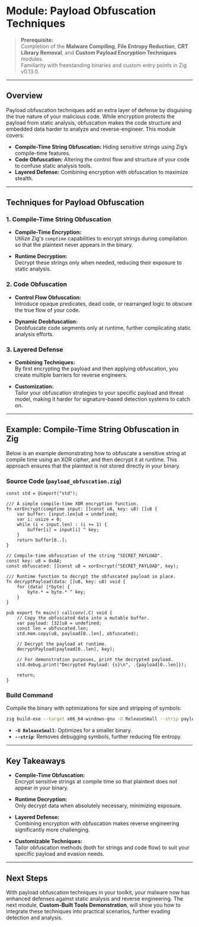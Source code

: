 # Module: Payload Obfuscation Techniques

> **Prerequisite:**  
> Completion of the **Malware Compiling**, **File Entropy Reduction**, **CRT Library Removal**, and **Custom Payload Encryption Techniques** modules.  
> Familiarity with freestanding binaries and custom entry points in Zig v0.13.0.

---

## Overview

Payload obfuscation techniques add an extra layer of defense by disguising the true nature of your malicious code. While encryption protects the payload from static analysis, obfuscation makes the code structure and embedded data harder to analyze and reverse-engineer. This module covers:

- **Compile-Time String Obfuscation:** Hiding sensitive strings using Zig’s compile-time features.
- **Code Obfuscation:** Altering the control flow and structure of your code to confuse static analysis tools.
- **Layered Defense:** Combining encryption with obfuscation to maximize stealth.

---

## Techniques for Payload Obfuscation

### 1. Compile-Time String Obfuscation

- **Compile-Time Encryption:**  
  Utilize Zig's `comptime` capabilities to encrypt strings during compilation so that the plaintext never appears in the binary.
  
- **Runtime Decryption:**  
  Decrypt these strings only when needed, reducing their exposure to static analysis.

### 2. Code Obfuscation

- **Control Flow Obfuscation:**  
  Introduce opaque predicates, dead code, or rearranged logic to obscure the true flow of your code.
  
- **Dynamic Deobfuscation:**  
  Deobfuscate code segments only at runtime, further complicating static analysis efforts.

### 3. Layered Defense

- **Combining Techniques:**  
  By first encrypting the payload and then applying obfuscation, you create multiple barriers for reverse engineers.
  
- **Customization:**  
  Tailor your obfuscation strategies to your specific payload and threat model, making it harder for signature-based detection systems to catch on.

---

## Example: Compile-Time String Obfuscation in Zig

Below is an example demonstrating how to obfuscate a sensitive string at compile time using an XOR cipher, and then decrypt it at runtime. This approach ensures that the plaintext is not stored directly in your binary.

### Source Code (`payload_obfuscation.zig`)

```zig
const std = @import("std");

/// A simple compile-time XOR encryption function.
fn xorEncrypt(comptime input: []const u8, key: u8) []u8 {
    var buffer: [input.len]u8 = undefined;
    var i: usize = 0;
    while (i < input.len) : (i += 1) {
        buffer[i] = input[i] ^ key;
    }
    return buffer[0..];
}

// Compile-time obfuscation of the string "SECRET_PAYLOAD".
const key: u8 = 0xAA;
const obfuscated: []const u8 = xorEncrypt("SECRET_PAYLOAD", key);

/// Runtime function to decrypt the obfuscated payload in place.
fn decryptPayload(data: []u8, key: u8) void {
    for (data) |*byte| {
        byte.* = byte.* ^ key;
    }
}

pub export fn main() callconv(.C) void {
    // Copy the obfuscated data into a mutable buffer.
    var payload: [32]u8 = undefined;
    const len = obfuscated.len;
    std.mem.copy(u8, payload[0..len], obfuscated);

    // Decrypt the payload at runtime.
    decryptPayload(payload[0..len], key);

    // For demonstration purposes, print the decrypted payload.
    std.debug.print("Decrypted Payload: {s}\n", .{payload[0..len]});

    return;
}
```

### Build Command

Compile the binary with optimizations for size and stripping of symbols:

```bash
zig build-exe --target x86_64-windows-gnu -O ReleaseSmall --strip payload_obfuscation.zig
```

- **`-O ReleaseSmall`**: Optimizes for a smaller binary.
- **`--strip`**: Removes debugging symbols, further reducing file entropy.

---

## Key Takeaways

- **Compile-Time Obfuscation:**  
  Encrypt sensitive strings at compile time so that plaintext does not appear in your binary.

- **Runtime Decryption:**  
  Only decrypt data when absolutely necessary, minimizing exposure.

- **Layered Defense:**  
  Combining encryption with obfuscation makes reverse engineering significantly more challenging.

- **Customizable Techniques:**  
  Tailor obfuscation methods (both for strings and code flow) to suit your specific payload and evasion needs.

---

## Next Steps

With payload obfuscation techniques in your toolkit, your malware now has enhanced defenses against static analysis and reverse engineering. The next module, **Custom-Built Tools Demonstration**, will show you how to integrate these techniques into practical scenarios, further evading detection and analysis.

